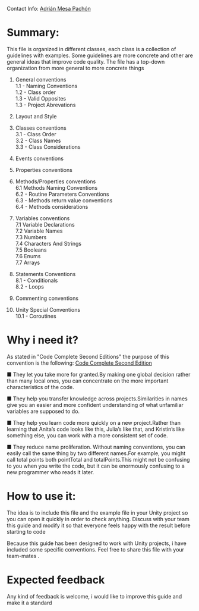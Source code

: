 Contact Info: [Adrián Mesa Pachón](https://www.linkedin.com/in/adrianmesa/)

# Summary:
 This file is organized in different classes, each class is a collection of guidelines with examples.
 Some guidelines are more concrete and other are general ideas that improve code quality.
The file has a top-down organization from more general to more concrete things

1. General conventions  
1.1 - Naming Conventions  
1.2 - Class order  
1.3 - Valid Opposites  
1.3 - Project Abrevations

2. Layout and Style

3. Classes conventions  
3.1 - Class Order  
3.2 - Class Names  
3.3 - Class Considerations  

4. Events conventions

5. Properties conventions

6. Methods/Properties conventions  
6.1 Methods Naming Conventions  
6.2 - Routine Parameters Conventions  
6.3 - Methods return value conventions  
6.4 - Methods considerations


7. Variables conventions  
7.1 Variable Declarations  
7.2 Variable Names  
7.3 Numbers  
7.4 Characters And Strings  
7.5 Booleans  
7.6 Enums  
7.7 Arrays  

8. Statements Conventions  
8.1 - Conditionals  
8.2 - Loops

9. Commenting conventions

10. Unity Special Conventions  
10.1 - Coroutines

# Why i need it?
As stated in "Code Complete Second Editions" the purpose of this convention is the following:
[Code Complete Second Edition](https://www.amazon.com/Code-Complete-Practical-Handbook-Construction/dp/0735619670)

 ■ They let you take more for granted.By making one global decision rather than
 many local ones, you can concentrate on the more important characteristics of
 the code.

 ■ They help you transfer knowledge across projects.Similarities in names give you
 an easier and more confident understanding of what unfamiliar variables are
 supposed to do.

 ■ They help you learn code more quickly on a new project.Rather than learning
 that Anita’s code looks like this, Julia’s like that, and Kristin’s like something
 else, you can work with a more consistent set of code.

 ■ They reduce name proliferation. Without naming conventions, you can easily
 call the same thing by two different names.For example, you might call total
 points both pointTotal and totalPoints.This might not be confusing to you when
 you write the code, but it can be enormously confusing to a new programmer
 who reads it later.

# How to use it:
The idea is to include this file and the example file in your Unity project so you can open it quickly in order to check anything.
Discuss with your team this guide and modify it so that everyone feels happy with the result before starting to code

Because this guide has been designed to work with Unity projects, i have included some specific conventions.
Feel free to share this file with your team-mates .

# Expected feedback
Any kind of feedback is welcome, i would like to improve this guide and make it a standard
